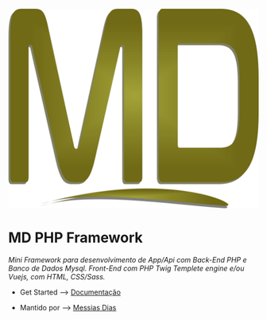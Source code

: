 ![Thumbnail of Cayman](./assets/public/img/default/md-logo2.png)

# MD PHP Framework

*Mini Framework para desenvolvimento de App/Api com Back-End PHP e Banco de Dados Mysql.
Front-End com PHP Twig Templete engine e/ou Vuejs, com HTML, CSS/Sass.*


* Get Started --> [Documentação](https://messiasdias.github.io/md-php-framework-project/)

* Mantido por --> [Messias Dias](https://github.com/messiasdias)


